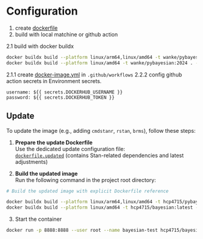# Configuration

1. create [dockerfile](dockerfile)
2. build with local matchine or github action

2.1 build with docker buildx

```bash
docker buildx build --platform linux/arm64,linux/amd64 -t wanke/pybayesian:2024 . --push
docker buildx build --platform linux/amd64 -t wanke/pybayesian:2024 . --load
```

2.1.1 create [docker-image.yml](.github/workflows/docker-image.yml) in `.github/workflows`
2.2.2 config github action secrets in Environment secrets.

```
username: ${{ secrets.DOCKERHUB_USERNAME }}
password: ${{ secrets.DOCKERHUB_TOKEN }}
```

## Update 

To update the image  (e.g., adding `cmdstanr`, `rstan`, `brms`), follow these steps:

1. **Prepare the update Dockerfile**  
   Use the dedicated update configuration file:  
   [`dockerfile.updated`](dockerfile.updated) (contains Stan-related dependencies and latest adjustments)

2. **Build the updated image**  
   Run the following command in the project root directory:  
   
```bash
# Build the updated image with explicit Dockerfile reference

docker buildx build --platform linux/arm64,linux/amd64 -t hcp4715/pybayesian:latest -f dockerfile.updated . --push
docker buildx build --platform linux/amd64 -t hcp4715/bayesian:latest -f dockerfile.updated . --load
```
3. Start the container

```bash
docker run -p 8888:8888 --user root --name bayesian-test hcp4715/bayesian:latest
```